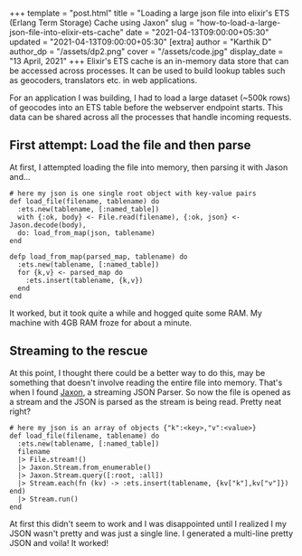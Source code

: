 +++
template = "post.html"
title = "Loading a large json file into elixir's ETS (Erlang Term Storage) Cache using Jaxon"
slug = "how-to-load-a-large-json-file-into-elixir-ets-cache"
date = "2021-04-13T09:00:00+05:30"
updated = "2021-04-13T09:00:00+05:30"
[extra]
author = "Karthik D"
author_dp = "/assets/dp2.png"
cover = "/assets/code.jpg"
display_date = "13 April, 2021"
+++
Elixir's ETS cache is an in-memory data store that can be accessed across processes. It can be used to build lookup tables such as geocoders, translators etc. in web applications.

For an application I was building, I had to load a large dataset (~500k rows) of geocodes into an ETS table before the webserver endpoint starts. This data can be shared across all the processes that handle incoming requests.

## First attempt: Load the file and then parse
At first, I attempted loading the file into memory, then parsing it with Jason and...
```
# here my json is one single root object with key-value pairs
def load_file(filename, tablename) do      
  :ets.new(tablename, [:named_table])
  with {:ok, body} <- File.read(filename), {:ok, json} <- Jason.decode(body),
  do: load_from_map(json, tablename)
end

defp load_from_map(parsed_map, tablename) do
  :ets.new(tablename, [:named_table])
  for {k,v} <- parsed_map do
    :ets.insert(tablename, {k,v})
  end
end              
```
It worked, but it took quite a while and hogged quite some RAM. My machine with 4GB RAM froze for about a minute.

## Streaming to the rescue
At this point, I thought there could be a better way to do this, may be something that doesn't involve reading the entire file into memory. That's when I found [Jaxon](https://github.com/boudra/jaxon), a streaming JSON Parser. So now the file is opened as a stream and the JSON is parsed as the stream is being read. Pretty neat right?
```
# here my json is an array of objects {"k":<key>,"v":<value>}
def load_file(filename, tablename) do      
  :ets.new(tablename, [:named_table])
  filename
  |> File.stream!()
  |> Jaxon.Stream.from_enumerable()
  |> Jaxon.Stream.query([:root, :all])
  |> Stream.each(fn (kv) -> :ets.insert(tablename, {kv["k"],kv["v"]}) end)
  |> Stream.run()
end
```

At first this didn't seem to work and I was disappointed until I realized I my JSON wasn't pretty and was just a single line. I generated a multi-line pretty JSON and voila! It worked!
